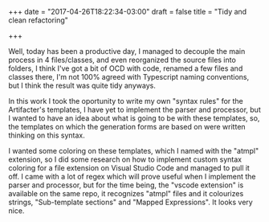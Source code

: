 +++
date = "2017-04-26T18:22:34-03:00"
draft = false
title = "Tidy and clean refactoring"

+++

Well, today has been a productive day, I managed to decouple the main process in 4 files/classes, and even reorganized the source files into folders, I think I've got a bit of OCD with code, renamed a few files and classes there, I'm not 100% agreed with Typescript naming conventions, but I think the result was quite tidy anyways.

In this work I took the oportunity to write my own "syntax rules" for the Artifacter's templates, I have yet to implement the parser and processor, but I wanted to have an idea about what is going to be with these templates, so, the templates on which the generation forms are based on were written thinking on this syntax.

I wanted some coloring on these templates, which I named with the "atmpl" extension, so I did some research on how to implement custom syntax coloring for a file extension on Visual Studio Code and managed to pull it off. I came with a lot of regex which will prove useful when I implement the parser and processor, but for the time being, the "vscode extension" is available on the same repo, it recognizes "atmpl" files and it colourizes strings, "Sub-template sections" and "Mapped Expressions". It looks very nice.